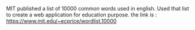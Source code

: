 MIT published a list of 10000 common words used in english. Used that list to create a web application for education purpose. the link is : https://www.mit.edu/~ecprice/wordlist.10000
